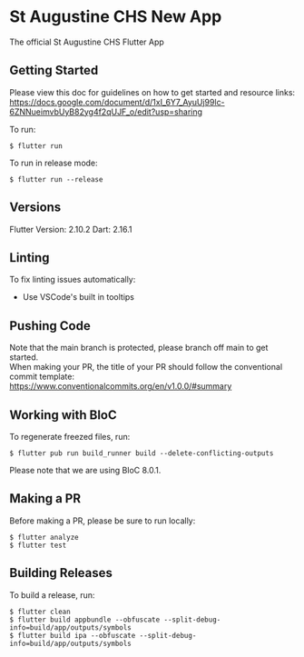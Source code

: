 # St Augustine CHS New App

The official St Augustine CHS Flutter App

## Getting Started

Please view this doc for guidelines on how to get started and resource links:\
https://docs.google.com/document/d/1xI_6Y7_AyuUj99lc-6ZNNueimvbUyB82yg4f2qUJF_o/edit?usp=sharing

To run:

```
$ flutter run
```

To run in release mode:

```
$ flutter run --release
```

## Versions

Flutter Version: 2.10.2
Dart: 2.16.1

## Linting

To fix linting issues automatically:

- Use VSCode's built in tooltips

## Pushing Code

Note that the main branch is protected, please branch off main to get started.\
When making your PR, the title of your PR should follow the conventional commit template:\
https://www.conventionalcommits.org/en/v1.0.0/#summary

## Working with BloC

To regenerate freezed files, run:

```
$ flutter pub run build_runner build --delete-conflicting-outputs
```

Please note that we are using BloC 8.0.1.

## Making a PR

Before making a PR, please be sure to run locally:

```
$ flutter analyze
$ flutter test
```

## Building Releases

To build a release, run:

```
$ flutter clean
$ flutter build appbundle --obfuscate --split-debug-info=build/app/outputs/symbols
$ flutter build ipa --obfuscate --split-debug-info=build/app/outputs/symbols
```
